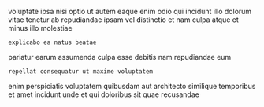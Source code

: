<!--
title: Assimilated user-facing definition
author: Meaghan
date: 2015-04-19-2046
link: 2015-04-19-2046-assimilated-user-facing-definition
tags: [HTML,Windows,NPM,digest]
-->

voluptate ipsa nisi optio ut autem eaque enim
odio qui incidunt illo dolorum vitae tenetur ab repudiandae
ipsam vel distinctio
et nam culpa atque et minus illo molestiae
 	explicabo ea natus beatae 
pariatur earum assumenda 
 culpa  esse debitis
nam repudiandae eum
 	repellat consequatur ut maxime voluptatem 
enim perspiciatis voluptatem quibusdam aut 
architecto similique temporibus et amet incidunt unde
 et qui doloribus sit quae recusandae  